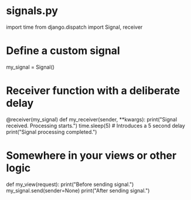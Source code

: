 # signals.py
import time
from django.dispatch import Signal, receiver

# Define a custom signal
my_signal = Signal()

# Receiver function with a deliberate delay
@receiver(my_signal)
def my_receiver(sender, **kwargs):
    print("Signal received. Processing starts.")
    time.sleep(5)  # Introduces a 5 second delay
    print("Signal processing completed.")

# Somewhere in your views or other logic
def my_view(request):
    print("Before sending signal.")
    my_signal.send(sender=None)
    print("After sending signal.")
